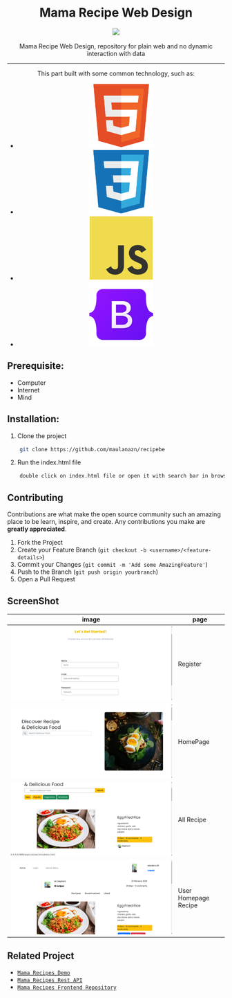 <div align="center">
    <h1>Mama Recipe Web Design</h1>
    <image src="https://github.com/maulanazn/RecipeMobileV1/blob/main/src/assets/pijarfoodbootsplash.png" width="230">
    <p>Mama Recipe Web Design, repository for plain web and no dynamic interaction with data</p>
</div>

---

<div align="center">
    This part built with some common technology, such as:
    <ul>
        <li><a href="https://developer.mozilla.org/en-US/docs/Learn/Getting_started_with_the_web/HTML_basics"><img src="https://github.com/devicons/devicon/blob/master/icons/html5/html5-original.svg" alt="html5" width="150"></a></li>
        <li><a href="https://en.wikipedia.org/wiki/CSS"><img src="https://github.com/devicons/devicon/blob/master/icons/css3/css3-original.svg" alt="css3" width="150"></a></li>
        <li><a href="https://developer.mozilla.org/en-US/docs/Web/javascript"><img src="https://github.com/devicons/devicon/blob/master/icons/javascript/javascript-original.svg" alt="javascript" width="150"></a></li>
        <li><a href="https://getbootstrap.com/"><img src="https://github.com/devicons/devicon/blob/master/icons/bootstrap/bootstrap-original.svg" alt="bootstrap" width="150"></a></li>
    </ul>
</div>

## Prerequisite:
- Computer
- Internet
- Mind

## Installation:
1. Clone the project 
```sh
    git clone https://github.com/maulanazn/recipebe
```
2. Run the index.html file
```sh
    double click on index.html file or open it with search bar in browser
```
## Contributing

Contributions are what make the open source community such an amazing place to be learn, inspire, and create. Any contributions you make are **greatly appreciated**.

1. Fork the Project
2. Create your Feature Branch (`git checkout -b <username>/<feature-details>`)
3. Commit your Changes (`git commit -m 'Add some AmazingFeature'`)
4. Push to the Branch (`git push origin yourbranch`)
5. Open a Pull Request

## ScreenShot

| image    |    page    |
|----------|------------|
| ![register](public/register.png) | Register | 
| ![homepage](public/landing.png) | HomePage |
| ![all recipe](public/all-recipe.png) | All Recipe | 
| ![user homepage recipe](public/user-recipe.png) | User Homepage Recipe | 

## Related Project
* [`Mama Recipes Demo`](https://mamarecipeweb.pages.dev/)
* [`Mama Recipes Rest API`](https://stormy-bass-cloak.cyclic.cloud/)
* [`Mama Recipes Frontend Repository`](https://github.com/maulanazn/mamarecipeweb)